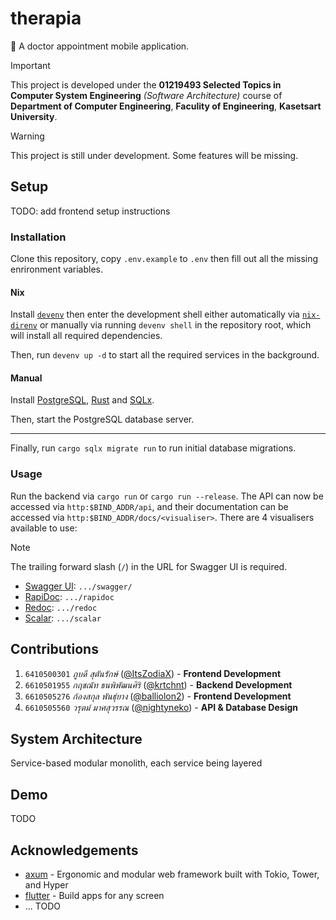 # therapia

🏥 A doctor appointment mobile application.

> [!IMPORTANT]
> This project is developed under the **01219493 Selected Topics in
Computer System Engineering** *(Software Architecture)* course of
**Department of Computer Engineering**, **Faculity of Engineering**,
**Kasetsart University**.

> [!WARNING]
> This project is still under development. Some features will be
> missing.

## Setup

TODO: add frontend setup instructions

### Installation

Clone this repository, copy `.env.example` to `.env` then fill out all the missing
enrironment variables.

#### Nix

Install [`devenv`](https://devenv.sh/getting-started/) then enter the
development shell either automatically via
[`nix-direnv`](https://github.com/nix-community/nix-direnv) or manually via running
`devenv shell` in the repository root, which will install all required dependencies.

Then, run `devenv up -d` to start all the required services in the background.

#### Manual

Install [PostgreSQL](https://www.postgresql.org/download/),
[Rust](https://rust-lang.org/tools/install/) and
[SQLx](https://github.com/launchbadge/sqlx).

Then, start the PostgreSQL database server.

---

Finally, run `cargo sqlx migrate run` to run initial database migrations.

### Usage

Run the backend via `cargo run` or `cargo run --release`. The API can now be accessed via
`http:$BIND_ADDR/api`, and their documentation can be accessed via
`http:$BIND_ADDR/docs/<visualiser>`. There are 4 visualisers available to use:
> [!NOTE]
> The trailing forward slash (`/`) in the URL for Swagger UI is required.
- [Swagger UI](https://swagger.io/tools/swagger-ui/): `.../swagger/`
- [RapiDoc](https://rapidocweb.com/): `.../rapidoc`
- [Redoc](https://redocly.github.io/redoc/): `.../redoc`
- [Scalar](https://scalar.com/): `.../scalar`

## Contributions

1. `6410500301` *ภูบดี สุตันรักษ์*
([@ItsZodiaX](https://github.com/ItsZodiaX)) - **Frontend Development**
2. `6610501955` *กฤชณัท ธนพิพัฒนศิริ*
([@krtchnt](https://github.com/krtchnt)) - **Backend Development**
3. `6610505276` *ก้องสกุล พันธุ์ยาง*
([@balliolon2](https://github.com/balliolon2)) - **Frontend Development**
4. `6610505560` *วรุตม์ มาศสุวรรณ*
([@nightyneko](https://github.com/nightyneko)) - **API & Database
Design**

## System Architecture

Service-based modular monolith, each service being layered

## Demo

TODO

## Acknowledgements

- [axum](https://docs.rs/axum/latest/axum/) - Ergonomic and modular
web framework built with Tokio, Tower, and Hyper
- [flutter](https://flutter.dev/) - Build apps for any screen
- ... TODO

